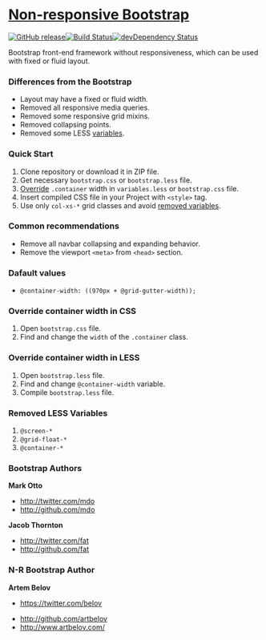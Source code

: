 # [Non-responsive Bootstrap](http://artbelov.github.io/non-responsive-bootstrap/)

[![GitHub release](http://img.shields.io/github/release/artbelov/non-responsive-bootstrap.svg)](https://github.com/artbelov/non-responsive-bootstrap/releases)[![Build Status](http://img.shields.io/travis/artbelov/non-responsive-bootstrap/master.svg)](https://travis-ci.org/artbelov/non-responsive-bootstrap)[![devDependency Status](https://david-dm.org/artbelov/non-responsive-bootstrap/dev-status.png?theme=shields.io)](https://david-dm.org/artbelov/non-responsive-bootstrap#info=devDependencies)

Bootstrap front-end framework without responsiveness, which can be used with fixed or fluid layout.

### Differences from the Bootstrap
* Layout may have a fixed or fluid width.
* Removed all responsive media queries.
* Removed some responsive grid mixins.
* Removed collapsing points.
* Removed some LESS [variables](#removed-less-variables).

### Quick Start
1. Clone repository or download it in ZIP file.
2. Get necessary ```bootstrap.css``` or ```bootstrap.less``` file.
3. [Override](#override-container-width-with-css) ```.container``` width in ```variables.less``` or ```bootstrap.css``` file.
4. Insert compiled CSS file in your Project with ```<style>``` tag.
5. Use only ```col-xs-*``` grid classes and avoid [removed variables](#changes-in-less-variables).

### Common recommendations
* Remove all navbar collapsing and expanding behavior.
* Remove the viewport ```<meta>``` from ```<head>``` section.

### Dafault values
* ```@container-width: ((970px + @grid-gutter-width));```

### Override container width in CSS
1. Open ```bootstrap.css``` file.
2. Find and change the ```width``` of the ```.container``` class.

### Override container width in LESS
1. Open ```bootstrap.less``` file.
2. Find and change ```@container-width``` variable.
3. Compile ```bootstrap.less``` file.

### Removed LESS Variables

1. ```@screen-*```
2. ```@grid-float-*```
3. ```@container-*```

### Bootstrap Authors

**Mark Otto**

- <http://twitter.com/mdo>
- <http://github.com/mdo>

**Jacob Thornton**

- <http://twitter.com/fat>
- <http://github.com/fat>

### N-R Bootstrap Author

**Artem Belov**

* <https://twitter.com/belov>
- <http://github.com/artbelov>
- <http://www.artbelov.com/>
